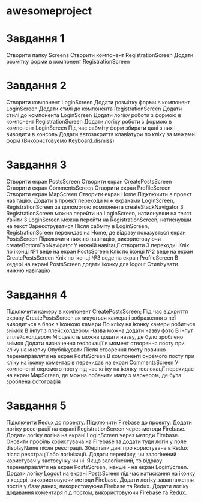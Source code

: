 # awesomeproject

# Завдання 1

Створити папку Screens
Створити компонент RegistrationScreen
Додати розмітку форми в компонент RegistrationScreen

# Завдання 2

Створити компонент LoginScreen
Додати розмітку форми в компонент LoginScreen
Додати стилі до компонента RegistrationScreen
Додати стилі до компонента LoginScreen
Додати логіку роботи з формою в компонент RegistrationScreen
Додати логіку роботи з формою в компонент LoginScreen
Під час сабміту форм збирати дані з них і виводити в консоль
Додати автозакриття клавіатури по кліку за межами форм (Використовуємо Keyboard.dismiss)

# Завдання 3
Створити екран PostsScreen 
Створити екран CreatePostsScreen
Створити екран CommentsScreen
Створити екран ProfileScreen
Створити екран MapScreen
Створити екран Home
Підключити в проект навігацію.
Додати в проект переходи між екранами LoginScreen, RegistrationScreen за допомогою компонента createStackNavigator
З RegistrationScreen можна перейти на LoginScreen, натиснувши на текст Увійти
З LoginScreen можна перейти на RegistrationScreen, натиснувши на текст Зареєструватися
Після сабміту в LoginScreen, RegistrationScreen перекидає на Home, де відразу показується екран PostsScreen
Підключити нижню навігацію, використовуючи createBottomTabNavigator
У нижній навігації створити 3 переходи.
Клік по іконці №1 веде на екран PostsScreen
Клік по іконці №2 веде на екран CreatePostsScreen
Клік по іконці №3 веде на екран ProfileScreen
В хедері на екрані PostsScreen додати іконку для logout
Стилізувати нижню навігацію

# Завдання 4
Підключити камеру в компонент CreatePostsScreen;
Під час відкриття екрану CreatePostsScreen активується камера і зображення з неї виводиться в блок з іконкою камери
По кліку на іконку камери робиться знімок
В інпут з плейсхолдером Назва можна додати назву фото
В інпут з плейсхолдером Місцевість можна додати назву, де було зроблено знімок
Додати визначення геолокації в момент створення посту при кліку на кнопку Опублікувати
Після створення посту повинно перенаправляти на екран PostsScreen
В компоненті окремого посту при кліку на іконку коментарів перекидає на екран CommentsScreen
У компоненті окремого посту під час кліку на іконку геолокації перекидає на екран MapScreen, де можна побачити мапу з маркером, де була зроблена фотографія

# Завдання 5

Підключити Redux до проекту.
Підключити Firebase до проекту.
Додати логіку реєстрації на екрані RegistrationScreen через методи Firebase.
Додати логіку логіна на екрані LoginScreen через методи Firebase.
Оновити профіль користувача на Firebase та додати туди логін у поле displayName після реєстрації.
Зберігати дані про користувача в Redux після реєстрації або логінізації.
Додати перевірку, чи залогінений користувач у застосунку чи ні. Якщо залогінений, то відразу перенаправляти на екран PostsScreen, інакше - на екран LoginScreen.
Додати логіку Logout на екрані PostsScreen під час натискання на іконку в хедері, використовуючи методи Firebase.
Додати логіку завантаження постів у базу даних, використовуючи Firebase та Redux.
Додати логіку додавання коментаря під постом, використовуючи Firebase та Redux.